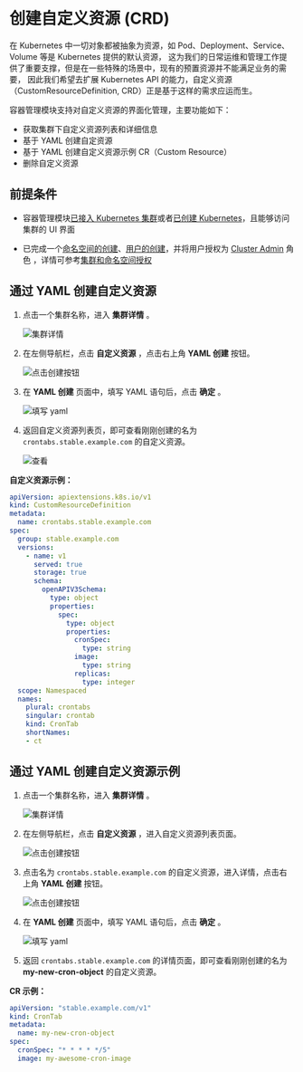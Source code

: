 # 创建自定义资源 (CRD)

在 Kubernetes 中一切对象都被抽象为资源，如 Pod、Deployment、Service、Volume 等是 Kubernetes 提供的默认资源，
这为我们的日常运维和管理工作提供了重要支撑，但是在一些特殊的场景中，现有的预置资源并不能满足业务的需要，
因此我们希望去扩展 Kubernetes API 的能力，自定义资源（CustomResourceDefinition, CRD）正是基于这样的需求应运而生。

容器管理模块支持对自定义资源的界面化管理，主要功能如下：

- 获取集群下自定义资源列表和详细信息
- 基于 YAML 创建自定资源
- 基于 YAML 创建自定义资源示例 CR（Custom Resource）
- 删除自定义资源

## 前提条件

- 容器管理模块[已接入 Kubernetes 集群](../clusters/integrate-cluster.md)或者[已创建 Kubernetes](../clusters/create-cluster.md)，且能够访问集群的 UI 界面

- 已完成一个[命名空间的创建](../namespaces/createns.md)、[用户的创建](../../../ghippo/access-control/user.mdser.md)，并将用户授权为 [Cluster Admin](../permissions/permission-brief.md#cluster-admin) 角色 ，详情可参考[集群和命名空间授权](../permissions/cluster-ns-auth.md)

## 通过 YAML 创建自定义资源

1. 点击一个集群名称，进入 __集群详情__ 。

    ![集群详情](../images/crd-cluster-list.png)

2. 在左侧导航栏，点击 __自定义资源__ ，点击右上角 __YAML 创建__ 按钮。

    ![点击创建按钮](../images/crd-list-01.png)

3. 在 __YAML 创建__ 页面中，填写 YAML 语句后，点击 __确定__ 。

    ![填写 yaml](../../../images/crd03.png)

4. 返回自定义资源列表页，即可查看刚刚创建的名为 `crontabs.stable.example.com` 的自定义资源。

    ![查看](../images/crd-list-02.png)

**自定义资源示例：**

```yaml title="CRD example"
apiVersion: apiextensions.k8s.io/v1
kind: CustomResourceDefinition
metadata:
  name: crontabs.stable.example.com
spec:
  group: stable.example.com
  versions:
    - name: v1
      served: true
      storage: true
      schema:
        openAPIV3Schema:
          type: object
          properties:
            spec:
              type: object
              properties:
                cronSpec:
                  type: string
                image:
                  type: string
                replicas:
                  type: integer
  scope: Namespaced
  names:
    plural: crontabs
    singular: crontab
    kind: CronTab
    shortNames:
    - ct
```

## 通过 YAML 创建自定义资源示例

1. 点击一个集群名称，进入 __集群详情__ 。

    ![集群详情](../images/crd-cluster-list.png)

2. 在左侧导航栏，点击 __自定义资源__ ，进入自定义资源列表页面。

    ![点击创建按钮](../images/crd-list-03.png)

3. 点击名为 `crontabs.stable.example.com` 的自定义资源，进入详情，点击右上角 __YAML 创建__ 按钮。

    ![点击创建按钮](../images/crd-instance-list.png)

4. 在 __YAML 创建__ 页面中，填写 YAML 语句后，点击 __确定__ 。

    ![填写 yaml](../../../images/crd06.png)

5. 返回 `crontabs.stable.example.com` 的详情页面，即可查看刚刚创建的名为 __my-new-cron-object__ 的自定义资源。

**CR 示例：**

```yaml title="CR example"
apiVersion: "stable.example.com/v1"
kind: CronTab
metadata:
  name: my-new-cron-object
spec:
  cronSpec: "* * * * */5"
  image: my-awesome-cron-image
```
